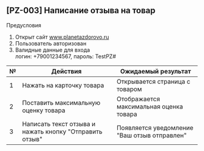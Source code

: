 ## [PZ-003] Написание отзыва на товар

Предусловия
1. Открыт сайт www.planetazdorovo.ru 
2. Пользователь авторизован
3. Валидные данные для входа  
логин: +79001234567, пароль: TestPZ#

|№| Действия | Ожидаемый результат |
|---|----|----|
|1| Нажать на карточку товара| Открывается страница с товаром |
|2| Поставить максимальную оценку товара |Отображается максимальная оценка товара|
|3| Написать текст отзыва и нажать кнопку "Отправить отзыв"|Появляется уведомление "Ваш отзыв отправлен"|
